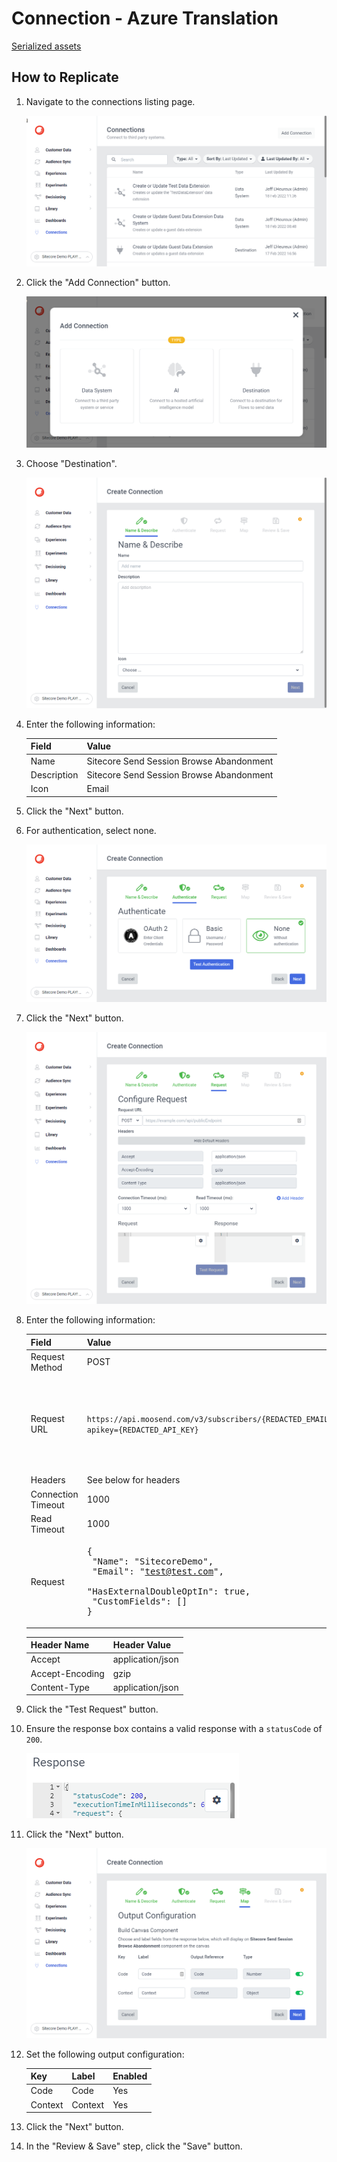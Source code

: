 # Connection - Azure Translation

[Serialized assets](/demo/experience/personalize/connections/Sitecore%20Send%20Session%20Browse%20Abandonment)

## How to Replicate

1. Navigate to the connections listing page.

   ![Connections listing page](/docs/cdp-personalize/connections/Connections-listing-page.png)

2. Click the "Add Connection" button.

   ![Add Connection](/docs/cdp-personalize/connections/Add-connection.png)

3. Choose "Destination".

   ![Name and Describe](/docs/cdp-personalize/connections/Name-describe.png)

4. Enter the following information:

   |Field|Value|
   |-|-|
   |Name|Sitecore Send Session Browse Abandonment|
   |Description|Sitecore Send Session Browse Abandonment|
   |Icon|Email|

5. Click the "Next" button.
6. For authentication, select none.

   ![None Authentication](/docs/cdp-personalize/connections/None-authentication.png)

7. Click the "Next" button.

   ![Request](/docs/cdp-personalize/connections/Post-request.png)

8. Enter the following information:

   |Field|Value|Note|
   |-|-|-|
   |Request Method|POST||
   |Request URL|`https://api.moosend.com/v3/subscribers/{REDACTED_EMAIL_LIST_ID}/subscribe.json?apikey={REDACTED_API_KEY}`|Replace `{REDACTED_EMAIL_LIST_ID}` by a GUID from a Sitecore Send email list.<br/><br/>Replace `{REDACTED_API_KEY}` by your Sitecore Send API key.|
   |Headers|See below for headers||
   |Connection Timeout|1000||
   |Read Timeout|1000||
   |Request|<pre>{<br/>  \"Name\": \"SitecoreDemo\",<br/>  \"Email\": \"test@test.com\",<br/>  \"HasExternalDoubleOptIn\": true,<br/>  \"CustomFields\": []<br/>}</pre>||

   |Header Name|Header Value|
   |-|-|
   |Accept|application/json|
   |Accept-Encoding|gzip|
   |Content-Type|application/json|

9. Click the "Test Request" button.
10. Ensure the response box contains a valid response with a `statusCode` of `200`.

    ![Response](Response.png)

11. Click the "Next" button.

    ![Map](Map.png)

12. Set the following output configuration:

    |Key|Label|Enabled|
    |-|-|-|
    |Code|Code|Yes|
    |Context|Context|Yes|

13. Click the "Next" button.
14. In the "Review & Save" step, click the "Save" button.
